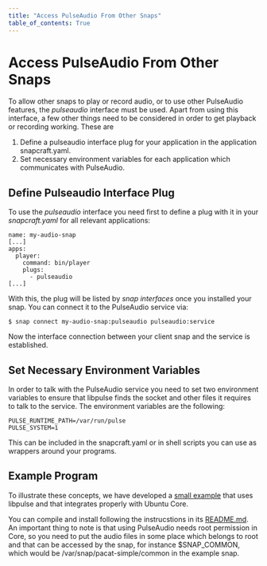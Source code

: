 ```yaml
---
title: "Access PulseAudio From Other Snaps"
table_of_contents: True
---
```


# Access PulseAudio From Other Snaps

To allow other snaps to play or record audio, or to use other PulseAudio
features, the *pulseaudio* interface must be used.  Apart from using this
interface, a few other things need to be considered in order to get playback or
recording working. These are

 1. Define a pulseaudio interface plug for your application in the application
    snapcraft.yaml.
 2. Set necessary environment variables for each application which communicates
    with PulseAudio.

## Define Pulseaudio Interface Plug

To use the *pulseaudio* interface you need first to define a plug with it
in your *snapcraft.yaml* for all relevant applications:

```
name: my-audio-snap
[...]
apps:
  player:
    command: bin/player
    plugs:
      - pulseaudio
[...]
```

With this, the plug will be listed by *snap interfaces* once you installed your
snap. You can connect it to the PulseAudio service via:

```
$ snap connect my-audio-snap:pulseaudio pulseaudio:service
```

Now the interface connection between your client snap and the service is established.

## Set Necessary Environment Variables

In order to talk with the PulseAudio service you need to set two environment
variables to ensure that libpulse finds the socket and other files it requires
to talk to the service. The environment variables are the following:

```
PULSE_RUNTIME_PATH=/var/run/pulse
PULSE_SYSTEM=1

```

This can be included in the snapcraft.yaml or in shell scripts you can use as
wrappers around your programs.

## Example Program

To illustrate these concepts, we have developed a
[small example](https://code.launchpad.net/~snappy-hwe-team/snappy-hwe-snaps/+git/pacat-simple)
that uses libpulse and that integrates properly with Ubuntu Core.

You can compile and install following the instrucstions in its
[README.md](https://git.launchpad.net/~snappy-hwe-team/snappy-hwe-snaps/+git/pacat-simple/tree/README.md).
An important thing to note is that using PulseAudio needs root permission in
Core, so you need to put the audio files in some place which belongs to root and
that can be accessed by the snap, for instance $SNAP_COMMON, which would be
/var/snap/pacat-simple/common in the example snap.

